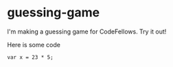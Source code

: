 # guessing-game

I'm making a guessing game for CodeFellows. Try it out!

Here is some code

```
var x = 23 * 5;
```
